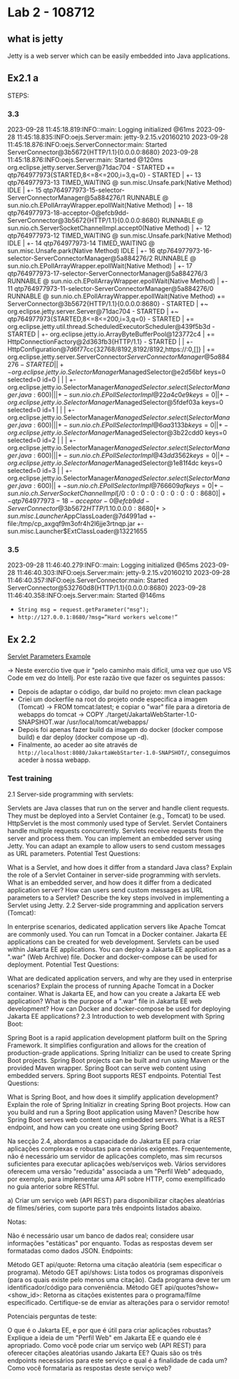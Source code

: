 # Lab 2 - 108712

## what is jetty
Jetty is a web server which can be easily embedded into Java applications.

## Ex2.1 a

STEPS:

### 3.3
2023-09-28 11:45:18.819:INFO::main: Logging initialized @61ms
2023-09-28 11:45:18.835:INFO:oejs.Server:main: jetty-9.2.15.v20160210
2023-09-28 11:45:18.876:INFO:oejs.ServerConnector:main: Started ServerConnector@3b5672{HTTP/1.1}{0.0.0.0:8680}
2023-09-28 11:45:18.876:INFO:oejs.Server:main: Started @120ms
org.eclipse.jetty.server.Server@71dac704 - STARTED
 += qtp764977973{STARTED,8<=8<=200,i=3,q=0} - STARTED
 |   +- 13 qtp764977973-13 TIMED_WAITING @ sun.misc.Unsafe.park(Native Method) IDLE
 |   +- 15 qtp764977973-15-selector-ServerConnectorManager@5a884276/1 RUNNABLE @ sun.nio.ch.EPollArrayWrapper.epollWait(Native Method)
 |   +- 18 qtp764977973-18-acceptor-0@efcb9dd-ServerConnector@3b5672{HTTP/1.1}{0.0.0.0:8680} RUNNABLE @ sun.nio.ch.ServerSocketChannelImpl.accept0(Native Method)
 |   +- 12 qtp764977973-12 TIMED_WAITING @ sun.misc.Unsafe.park(Native Method) IDLE
 |   +- 14 qtp764977973-14 TIMED_WAITING @ sun.misc.Unsafe.park(Native Method) IDLE
 |   +- 16 qtp764977973-16-selector-ServerConnectorManager@5a884276/2 RUNNABLE @ sun.nio.ch.EPollArrayWrapper.epollWait(Native Method)
 |   +- 17 qtp764977973-17-selector-ServerConnectorManager@5a884276/3 RUNNABLE @ sun.nio.ch.EPollArrayWrapper.epollWait(Native Method)
 |   +- 11 qtp764977973-11-selector-ServerConnectorManager@5a884276/0 RUNNABLE @ sun.nio.ch.EPollArrayWrapper.epollWait(Native Method)
 += ServerConnector@3b5672{HTTP/1.1}{0.0.0.0:8680} - STARTED
 |   +~ org.eclipse.jetty.server.Server@71dac704 - STARTED
 |   +~ qtp764977973{STARTED,8<=8<=200,i=3,q=0} - STARTED
 |   += org.eclipse.jetty.util.thread.ScheduledExecutorScheduler@439f5b3d - STARTED
 |   +- org.eclipse.jetty.io.ArrayByteBufferPool@123772c4
 |   += HttpConnectionFactory@2d363fb3{HTTP/1.1} - STARTED
 |   |   +- HttpConfiguration@7d6f77cc{32768/8192,8192/8192,https://:0,[]}
 |   += org.eclipse.jetty.server.ServerConnector$ServerConnectorManager@5a884276 - STARTED
 |   |   +- org.eclipse.jetty.io.SelectorManager$ManagedSelector@e2d56bf keys=0 selected=0 id=0
 |   |   |   +- org.eclipse.jetty.io.SelectorManager$ManagedSelector.select(SelectorManager.java:600)
 |   |   |   +- sun.nio.ch.EPollSelectorImpl@22a4c0e9 keys=0
 |   |   +- org.eclipse.jetty.io.SelectorManager$ManagedSelector@5fdef03a keys=0 selected=0 id=1
 |   |   |   +- org.eclipse.jetty.io.SelectorManager$ManagedSelector.select(SelectorManager.java:600)
 |   |   |   +- sun.nio.ch.EPollSelectorImpl@6aa3133b keys=0
 |   |   +- org.eclipse.jetty.io.SelectorManager$ManagedSelector@3b22cdd0 keys=0 selected=0 id=2
 |   |   |   +- org.eclipse.jetty.io.SelectorManager$ManagedSelector.select(SelectorManager.java:600)
 |   |   |   +- sun.nio.ch.EPollSelectorImpl@43dd3562 keys=0
 |   |   +- org.eclipse.jetty.io.SelectorManager$ManagedSelector@1e81f4dc keys=0 selected=0 id=3
 |   |       +- org.eclipse.jetty.io.SelectorManager$ManagedSelector.select(SelectorManager.java:600)
 |   |       +- sun.nio.ch.EPollSelectorImpl@766609af keys=0
 |   +- sun.nio.ch.ServerSocketChannelImpl[/0:0:0:0:0:0:0:0:8680]
 |   +- qtp764977973-18-acceptor-0@efcb9dd-ServerConnector@3b5672{HTTP/1.1}{0.0.0.0:8680}
 |
 +> sun.misc.Launcher$AppClassLoader@7d4991ad
     +- file:/tmp/cp_axgqf9m3ofr4h2l6jje3rtnqp.jar
     +- sun.misc.Launcher$ExtClassLoader@13221655

### 3.5
2023-09-28 11:46:40.279:INFO::main: Logging initialized @65ms
2023-09-28 11:46:40.303:INFO:oejs.Server:main: jetty-9.2.15.v20160210
2023-09-28 11:46:40.357:INFO:oejs.ServerConnector:main: Started ServerConnector@532760d8{HTTP/1.1}{0.0.0.0:8680}
2023-09-28 11:46:40.358:INFO:oejs.Server:main: Started @146ms

- `String msg = request.getParameter("msg");` 
- `http://127.0.0.1:8680/?msg=”Hard workers welcome!”`

## Ex 2.2

[Servlet Parameters Example](https://examples.javacodegeeks.com/java-development/enterprise-java/servlet/java-servlet-url-parameters-example/)

-> Neste exercćio tive que ir "pelo caminho mais difícil, uma vez que uso VS Code em vez do IntelIj. Por este razão tive que fazer os seguintes passos: </br>
 - Depois de adaptar o código, dar build no projeto: mvn clean package
 - Criei um dockerfile na root do projeto onde especifica a imagem (Tomcat) -> FROM tomcat:latest; e copiar o "war" file para a diretoria de webapps do tomcat -> COPY ./target/JakartaWebStarter-1.0-SNAPSHOT.war /usr/local/tomcat/webapps/
 - Depois foi apenas fazer build da imagem do docker (docker compose build) e dar deploy (docker compose up -d).
 - Finalmente, ao aceder ao site através de `http://localhost:8080/JakartaWebStarter-1.0-SNAPSHOT/`, conseguimos aceder à nossa webapp.
 
### Test training

2.1 Server-side programming with servlets:

Servlets are Java classes that run on the server and handle client requests.
They must be deployed into a Servlet Container (e.g., Tomcat) to be used.
HttpServlet is the most commonly used type of Servlet.
Servlet Containers handle multiple requests concurrently.
Servlets receive requests from the server and process them.
You can implement an embedded server using Jetty.
You can adapt an example to allow users to send custom messages as URL parameters.
Potential Test Questions:

What is a Servlet, and how does it differ from a standard Java class?
Explain the role of a Servlet Container in server-side programming with servlets.
What is an embedded server, and how does it differ from a dedicated application server?
How can users send custom messages as URL parameters to a Servlet?
Describe the key steps involved in implementing a Servlet using Jetty.
2.2 Server-side programming and application servers (Tomcat):

In enterprise scenarios, dedicated application servers like Apache Tomcat are commonly used.
You can run Tomcat in a Docker container.
Jakarta EE applications can be created for web development.
Servlets can be used within Jakarta EE applications.
You can deploy a Jakarta EE application as a ".war" (Web Archive) file.
Docker and docker-compose can be used for deployment.
Potential Test Questions:

What are dedicated application servers, and why are they used in enterprise scenarios?
Explain the process of running Apache Tomcat in a Docker container.
What is Jakarta EE, and how can you create a Jakarta EE web application?
What is the purpose of a ".war" file in Jakarta EE web development?
How can Docker and docker-compose be used for deploying Jakarta EE applications?
2.3 Introduction to web development with Spring Boot:

Spring Boot is a rapid application development platform built on the Spring Framework.
It simplifies configuration and allows for the creation of production-grade applications.
Spring Initializr can be used to create Spring Boot projects.
Spring Boot projects can be built and run using Maven or the provided Maven wrapper.
Spring Boot can serve web content using embedded servers.
Spring Boot supports REST endpoints.
Potential Test Questions:

What is Spring Boot, and how does it simplify application development?
Explain the role of Spring Initializr in creating Spring Boot projects.
How can you build and run a Spring Boot application using Maven?
Describe how Spring Boot serves web content using embedded servers.
What is a REST endpoint, and how can you create one using Spring Boot?

Na secção 2.4, abordamos a capacidade do Jakarta EE para criar aplicações complexas e robustas para cenários exigentes. Frequentemente, não é necessário um servidor de aplicações completo, mas sim recursos suficientes para executar aplicações web/serviços web. Vários servidores oferecem uma versão "reduzida" associada a um "Perfil Web" adequado, por exemplo, para implementar uma API sobre HTTP, como exemplificado no guia anterior sobre RESTful.

a) Criar um serviço web (API REST) para disponibilizar citações aleatórias de filmes/séries, com suporte para três endpoints listados abaixo.

Notas:

Não é necessário usar um banco de dados real; considere usar informações "estáticas" por enquanto.
Todas as respostas devem ser formatadas como dados JSON.
Endpoints:

Método GET api/quote: Retorna uma citação aleatória (sem especificar o programa).
Método GET api/shows: Lista todos os programas disponíveis (para os quais existe pelo menos uma citação). Cada programa deve ter um identificador/código para conveniência.
Método GET api/quotes?show=<show_id>: Retorna as citações existentes para o programa/filme especificado.
Certifique-se de enviar as alterações para o servidor remoto!

Potenciais perguntas de teste:

O que é o Jakarta EE, e por que é útil para criar aplicações robustas?
Explique a ideia de um "Perfil Web" em Jakarta EE e quando ele é apropriado.
Como você pode criar um serviço web (API REST) para oferecer citações aleatórias usando Jakarta EE?
Quais são os três endpoints necessários para este serviço e qual é a finalidade de cada um?
Como você formataria as respostas deste serviço web?
